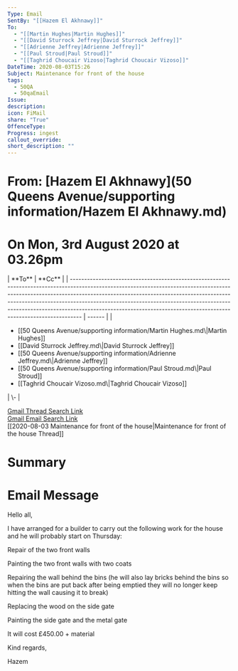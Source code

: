 ```yaml
---
Type: Email
SentBy: "[[Hazem El Akhnawy]]"
To:
  - "[[Martin Hughes|Martin Hughes]]"
  - "[[David Sturrock Jeffrey|David Sturrock Jeffrey]]"
  - "[[Adrienne Jeffrey|Adrienne Jeffrey]]"
  - "[[Paul Stroud|Paul Stroud]]"
  - "[[Taghrid Choucair Vizoso|Taghrid Choucair Vizoso]]"
DateTime: 2020-08-03T15:26
Subject: Maintenance for front of the house
tags:
  - 50QA
  - 50qaEmail
Issue: 
description: 
icon: FiMail
share: "True"
OffenceType: 
Progress: ingest
callout_override: 
short_description: ""
---
```

# From: [Hazem El Akhnawy](50 Queens Avenue/supporting information/Hazem El Akhnawy.md)
<p><span><h1 data-heading="On Mon, 3rd August 2020 at 03.26pm">On Mon, 3rd August 2020 at 03.26pm</h1></span></p>
| **To**                                                                                                                                                                                                                                                                                                                                                                                                     | **Cc** |
| ---------------------------------------------------------------------------------------------------------------------------------------------------------------------------------------------------------------------------------------------------------------------------------------------------------------------------------------------------------------------------------------------------------- | ------ |
| <ul><li>[[50 Queens Avenue/supporting information/Martin Hughes.md\|Martin Hughes]]</li><li>[[David Sturrock Jeffrey.md\|David Sturrock Jeffrey]]</li><li>[[50 Queens Avenue/supporting information/Adrienne Jeffrey.md\|Adrienne Jeffrey]]</li><li>[[50 Queens Avenue/supporting information/Paul Stroud.md\|Paul Stroud]]</li><li>[[Taghrid Choucair Vizoso.md\|Taghrid Choucair Vizoso]]</li></ul> | \-     |


[Gmail Thread Search Link](https://mail.google.com/mail/u/0/#search/subject%3A(Maintenance%20for%20front%20of%20the%20house)%20after%3A2020%2F07%2F02%20before%3A2020%2F09%2F02)  
[Gmail Email Search Link](https://mail.google.com/mail/u/0/#search/subject%3A(Maintenance%20for%20front%20of%20the%20house)%20after%3A2020%2F07%2F02%20before%3A2020%2F09%2F02)  
[[2020-08-03 Maintenance for front of the house|Maintenance for front of the house Thread]]
# Summary

# Email Message
Hello all,

I have arranged for a builder to carry out the following work for the house and he will probably start on Thursday:

Repair of the two front walls 

Painting the two front walls with two coats 

Repairing the wall behind the bins (he will also lay bricks behind the bins so when the bins are put back after being emptied they will no longer keep hitting the wall causing it to break)

Replacing the wood on the side gate

Painting the side gate and the metal gate

It will cost £450.00 + material

Kind regards,

Hazem
